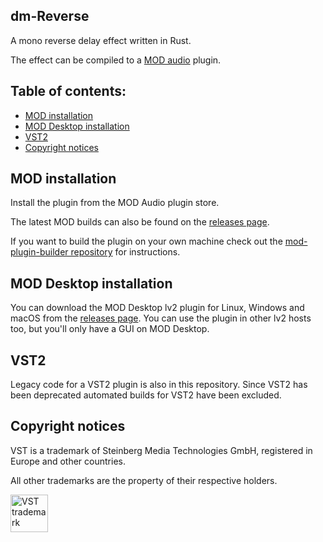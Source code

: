 ## dm-Reverse

A mono reverse delay effect written in Rust.

The effect can be compiled to a [MOD audio](https://mod.audio/) plugin.

## Table of contents:

- [MOD installation](#MOD-installation)
- [MOD Desktop installation](#MOD-Desktop-installation)
- [VST2](#VST2)
- [Copyright notices](#Copyright-notices)

## MOD installation

Install the plugin from the MOD Audio plugin store.

The latest MOD builds can also be found on the [releases page](https://github.com/davemollen/dm-Reverse/releases).

If you want to build the plugin on your own machine check out the [mod-plugin-builder repository](https://github.com/moddevices/mod-plugin-builder) for instructions.

## MOD Desktop installation

You can download the MOD Desktop lv2 plugin for Linux, Windows and macOS from the [releases page](https://github.com/davemollen/dm-Reverse/releases). You can use the plugin in other lv2 hosts too, but you'll only have a GUI on MOD Desktop.

## VST2

Legacy code for a VST2 plugin is also in this repository. Since VST2 has been deprecated automated builds for VST2 have been excluded.

## Copyright notices

VST is a trademark of Steinberg Media Technologies GmbH, registered in Europe and other countries.

All other trademarks are the property of their respective holders.

<img src="https://steinbergmedia.github.io/vst3_dev_portal/resources/licensing_6.png" width="60" height="auto" alt="VST trademark">
